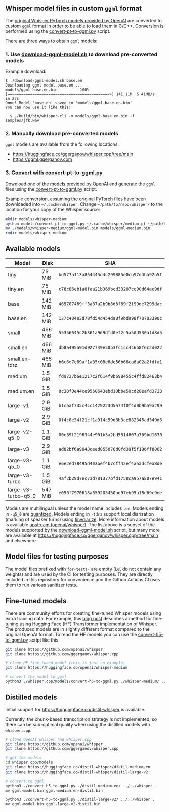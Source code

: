 ## Whisper model files in custom `ggml` format

The [original Whisper PyTorch models provided by OpenAI](https://github.com/openai/whisper/blob/main/whisper/__init__.py#L17-L30)
are converted to custom `ggml` format in order to be able to load them in C/C++.
Conversion is performed using the [convert-pt-to-ggml.py](convert-pt-to-ggml.py) script.

There are three ways to obtain `ggml` models:

### 1. Use [download-ggml-model.sh](download-ggml-model.sh) to download pre-converted models

Example download:

```text
$ ./download-ggml-model.sh base.en
Downloading ggml model base.en ...
models/ggml-base.en.bin          100%[=============================================>] 141.11M  5.41MB/s    in 22s
Done! Model 'base.en' saved in 'models/ggml-base.en.bin'
You can now use it like this:

  $ ./build/bin/whisper-cli -m models/ggml-base.en.bin -f samples/jfk.wav
```

### 2. Manually download pre-converted models

`ggml` models are available from the following locations:

- https://huggingface.co/ggerganov/whisper.cpp/tree/main
- https://ggml.ggerganov.com

### 3. Convert with [convert-pt-to-ggml.py](convert-pt-to-ggml.py)

Download one of the [models provided by OpenAI](https://github.com/openai/whisper/blob/main/whisper/__init__.py#L17-L30) and generate the `ggml` files using the [convert-pt-to-ggml.py](convert-pt-to-ggml.py) script.

Example conversion, assuming the original PyTorch files have been downloaded into `~/.cache/whisper`. Change `~/path/to/repo/whisper/` to the location for your copy of the Whisper source:

```bash
mkdir models/whisper-medium
python models/convert-pt-to-ggml.py ~/.cache/whisper/medium.pt ~/path/to/repo/whisper/ ./models/whisper-medium
mv ./models/whisper-medium/ggml-model.bin models/ggml-medium.bin
rmdir models/whisper-medium
```

## Available models

| Model               | Disk    | SHA                                        |
| ------------------- | ------- | ------------------------------------------ |
| tiny                | 75 MiB  | `bd577a113a864445d4c299885e0cb97d4ba92b5f` |
| tiny.en             | 75 MiB  | `c78c86eb1a8faa21b369bcd33207cc90d64ae9df` |
| base                | 142 MiB | `465707469ff3a37a2b9b8d8f89f2f99de7299dac` |
| base.en             | 142 MiB | `137c40403d78fd54d454da0f9bd998f78703390c` |
| small               | 466 MiB | `55356645c2b361a969dfd0ef2c5a50d530afd8d5` |
| small.en            | 466 MiB | `db8a495a91d927739e50b3fc1cc4c6b8f6c2d022` |
| small.en-tdrz       | 465 MiB | `b6c6e7e89af1a35c08e6de56b66ca6a02a2fdfa1` |
| medium              | 1.5 GiB | `fd9727b6e1217c2f614f9b698455c4ffd82463b4` |
| medium.en           | 1.5 GiB | `8c30f0e44ce9560643ebd10bbe50cd20eafd3723` |
| large-v1            | 2.9 GiB | `b1caaf735c4cc1429223d5a74f0f4d0b9b59a299` |
| large-v2            | 2.9 GiB | `0f4c8e34f21cf1a914c59d8b3ce882345ad349d6` |
| large-v2-q5_0       | 1.1 GiB | `00e39f2196344e901b3a2bd5814807a769bd1630` |
| large-v3            | 2.9 GiB | `ad82bf6a9043ceed055076d0fd39f5f186ff8062` |
| large-v3-q5_0       | 1.1 GiB | `e6e2ed78495d403bef4b7cff42ef4aaadcfea8de` |
| large-v3-turbo      | 1.5 GiB | `4af2b29d7ec73d781377bfd1758ca957a807e941` |
| large-v3-turbo-q5_0 | 547 MiB | `e050f7970618a659205450ad97eb95a18d69c9ee` |

Models are multilingual unless the model name includes `.en`. Models ending in `-q5_0` are [quantized](../README.md#quantization). Models ending in `-tdrz` support local diarization (marking of speaker turns) using [tinydiarize](https://github.com/akashmjn/tinydiarize). More information about models is available [upstream (openai/whisper)](https://github.com/openai/whisper#available-models-and-languages). The list above is a subset of the models supported by the [download-ggml-model.sh](download-ggml-model.sh) script, but many more are available at https://huggingface.co/ggerganov/whisper.cpp/tree/main and elsewhere.

## Model files for testing purposes

The model files prefixed with `for-tests-` are empty (i.e. do not contain any weights) and are used by the CI for
testing purposes. They are directly included in this repository for convenience and the Github Actions CI uses them to
run various sanitizer tests.

## Fine-tuned models

There are community efforts for creating fine-tuned Whisper models using extra training data. For example, this
[blog post](https://huggingface.co/blog/fine-tune-whisper) describes a method for fine-tuning using Hugging Face (HF)
Transformer implementation of Whisper. The produced models are in slightly different format compared to the original
OpenAI format. To read the HF models you can use the [convert-h5-to-ggml.py](convert-h5-to-ggml.py) script like this:

```bash
git clone https://github.com/openai/whisper
git clone https://github.com/ggerganov/whisper.cpp

# clone HF fine-tuned model (this is just an example)
git clone https://huggingface.co/openai/whisper-medium

# convert the model to ggml
python3 ./whisper.cpp/models/convert-h5-to-ggml.py ./whisper-medium/ ./whisper .
```

## Distilled models

Initial support for https://huggingface.co/distil-whisper is available.

Currently, the chunk-based transcription strategy is not implemented, so there can be sub-optimal quality when using the distilled models with `whisper.cpp`.

```bash
# clone OpenAI whisper and whisper.cpp
git clone https://github.com/openai/whisper
git clone https://github.com/ggerganov/whisper.cpp

# get the models
cd whisper.cpp/models
git clone https://huggingface.co/distil-whisper/distil-medium.en
git clone https://huggingface.co/distil-whisper/distil-large-v2

# convert to ggml
python3 ./convert-h5-to-ggml.py ./distil-medium.en/ ../../whisper .
mv ggml-model.bin ggml-medium.en-distil.bin

python3 ./convert-h5-to-ggml.py ./distil-large-v2/ ../../whisper .
mv ggml-model.bin ggml-large-v2-distil.bin
```
